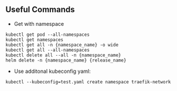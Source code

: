 ## Useful Commands

- Get with namespace
```
kubectl get pod --all-namespaces
kubectl get namespaces
kubectl get all -n {namespace_name} -o wide
kubectl get all --all-namespaces
kubectl delete all --all -n {namespace_name}
helm delete -n {namespace_name} {release_name}
```

- Use additonal kubeconfig yaml:
```
kubectl --kubeconfig=test.yaml create namespace traefik-network
```
